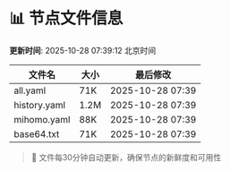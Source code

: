 # 📊 节点文件信息

**更新时间**: 2025-10-28 07:39:12 北京时间

| 文件名 | 大小 | 最后修改 |
|--------|------|----------|
| all.yaml | 71K | 2025-10-28 07:39 |
| history.yaml | 1.2M | 2025-10-28 07:39 |
| mihomo.yaml | 88K | 2025-10-28 07:39 |
| base64.txt | 71K | 2025-10-28 07:39 |

> 🔄 文件每30分钟自动更新，确保节点的新鲜度和可用性
